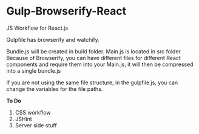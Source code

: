 Gulp-Browserify-React
=====================

JS Workflow for React.js


Gulpfile has browserify and watchify.

Bundle.js will be created in build folder. Main.js is located in src folder. Because of Browserify, you can have different files for different React components and require them into your Main.js; it will then be compressed into a single bundle.js 

If you are not using the same file structure, in the gulpfile.js, you can change the variables for the file paths. 

<b> To Do </b>

1. CSS workflow
2. JSHint
3. Server side stuff


